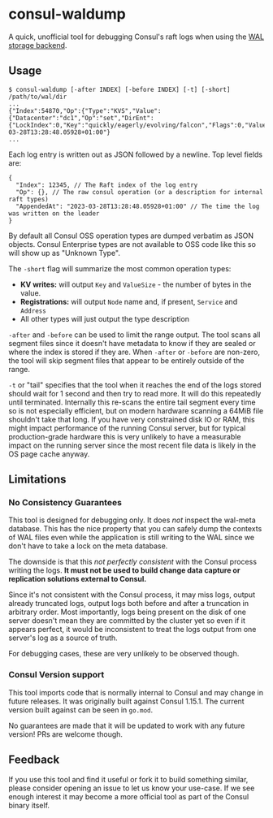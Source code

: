 # consul-waldump

A quick, unofficial tool for debugging Consul's raft logs when using the [WAL
storage
backend](https://developer.hashicorp.com/consul/docs/agent/wal-logstore).

## Usage

```
$ consul-waldump [-after INDEX] [-before INDEX] [-t] [-short] /path/to/wal/dir
...
{"Index":54870,"Op":{"Type":"KVS","Value":{"Datacenter":"dc1","Op":"set","DirEnt":{"LockIndex":0,"Key":"quickly/eagerly/evolving/falcon","Flags":0,"Value":"UmdEUEE3VWowbXVkY0krZ3d0RmZzYlFTenRVWEJOVFltOEllV2ZnRjFwMnF0emZDMjF0Yk1jUXdqaGpnWFJwSm9jdWRUN0NRc0UycTlnR1hNbmpxS01RU213MjVLOC95NVZ4SnpDK014TGRxaURxSmJXd09hRGZxRjFNU1o0d0QvWTFhc0dWRW83a3ZMVEVJUGs2WXdZcGZvbTJyUjdEUVJTanhJQkZSYkZPMk1TM1JXREdxN2xFdUwwV0lRUll6RjdhOXR2bVJJbDFJcDczNktYQm1BeTl4QkxmZ3VPZGlZS0J1b3JPTk84QW54UDJjVlRCUWFBOUFEQnNiNm9QSTVBPT0=","CreateIndex":0,"ModifyIndex":0},"Token":""}},"AppendedAt":"2023-03-28T13:28:48.05928+01:00"}
...
```

Each log entry is written out as JSON followed by a newline. Top level fields
are:

```jsonc
{
  "Index": 12345, // The Raft index of the log entry
  "Op": {}, // The raw consul operation (or a description for internal raft types)
  "AppendedAt": "2023-03-28T13:28:48.05928+01:00" // The time the log was written on the leader
}
```

By default all Consul OSS operation types are dumped verbatim as JSON objects.
Consul Enterprise types are not available to OSS code like this so will show up
as "Unknown Type".

The `-short` flag will summarize the most common operation types:
 * **KV writes:** will output `Key` and `ValueSize` - the number of bytes in the value.
 * **Registrations:** will output `Node` name and, if present, `Service` and `Address`
 * All other types will just output the type description

`-after` and `-before` can be used to limit the range output. The tool scans all
segment files since it doesn't have metadata to know if they are sealed or where
the index is stored if they are. When `-after` or `-before` are non-zero, the
tool will skip segment files that appear to be entirely outside of the range.

`-t` or "tail" specifies that the tool when it reaches the end of the logs
stored should wait for 1 second and then try to read more. It will do this
repeatedly until terminated. Internally this re-scans the entire tail segment
every time so is not especially efficient, but on modern hardware scanning a
64MiB file shouldn't take that long. If you have very constrained disk IO or
RAM, this might impact performance of the running Consul server, but for typical
production-grade hardware this is very unlikely to have a measurable impact on
the running server since the most recent file data is likely in the OS page
cache anyway.

## Limitations

### No Consistency Guarantees

This tool is designed for debugging only. It does _not_ inspect the wal-meta
database. This has the nice property that you can safely dump the contexts of
WAL files even while the application is still writing to the WAL since we don't
have to take a lock on the meta database.

The downside is that this *not perfectly consistent* with the Consul process
writing the logs. **It must not be used to build change data capture or
replication solutions external to Consul.**

Since it's not consistent with the Consul process, it may miss logs, output
already truncated logs, output logs both before and after a truncation in
arbitrary order. Most importantly, logs being present on the disk of one server
doesn't mean they are committed by the cluster yet so even if it appears
perfect, it would be inconsistent to treat the logs output from one server's log
as a source of truth.

For debugging cases, these are very unlikely to be observed though.

### Consul Version support

This tool imports code that is normally internal to Consul and may change in
future releases. It was originally built against Consul 1.15.1. The current
version built against can be seen in `go.mod`.

No guarantees are made that it will be updated to work with any future version!
PRs are welcome though.

## Feedback

If you use this tool and find it useful or fork it to build something similar,
please consider opening an issue to let us know your use-case. If we see enough
interest it may become a more official tool as part of the Consul binary itself.

